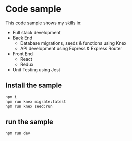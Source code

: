 # Code sample
This code sample shows my skills in:

- Full stack development
- Back End
  - Database migrations, seeds & functions using Knex
  - API development using Express & Express Router
- Front End
  - React
  - Redux
- Unit Testing using Jest

## Install the sample

```sh
npm i
npm run knex migrate:latest
npm run knex seed:run
```

## run the sample
```sh
npm run dev
```
